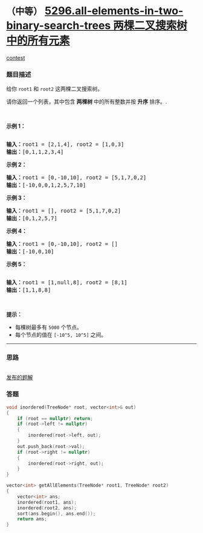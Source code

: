 # `（中等）` [5296.all-elements-in-two-binary-search-trees 两棵二叉搜索树中的所有元素](https://leetcode-cn.com/problems/all-elements-in-two-binary-search-trees/)

[contest](https://leetcode-cn.com/contest/weekly-contest-169/problems/all-elements-in-two-binary-search-trees/)

### 题目描述
<p>给你&nbsp;<code>root1</code> 和 <code>root2</code>&nbsp;这两棵二叉搜索树。</p>

<p>请你返回一个列表，其中包含&nbsp;<strong>两棵树&nbsp;</strong>中的所有整数并按 <strong>升序</strong> 排序。.</p>

<p>&nbsp;</p>

<p><strong>示例 1：</strong></p>

<p><img src="https://assets.leetcode-cn.com/aliyun-lc-upload/uploads/2019/12/29/q2-e1.png" alt=""></p>

<pre><strong>输入：</strong>root1 = [2,1,4], root2 = [1,0,3]
<strong>输出：</strong>[0,1,1,2,3,4]
</pre>

<p><strong>示例 2：</strong></p>

<pre><strong>输入：</strong>root1 = [0,-10,10], root2 = [5,1,7,0,2]
<strong>输出：</strong>[-10,0,0,1,2,5,7,10]
</pre>

<p><strong>示例 3：</strong></p>

<pre><strong>输入：</strong>root1 = [], root2 = [5,1,7,0,2]
<strong>输出：</strong>[0,1,2,5,7]
</pre>

<p><strong>示例 4：</strong></p>

<pre><strong>输入：</strong>root1 = [0,-10,10], root2 = []
<strong>输出：</strong>[-10,0,10]
</pre>

<p><strong>示例 5：</strong></p>

<p><img src="https://assets.leetcode-cn.com/aliyun-lc-upload/uploads/2019/12/29/q2-e5-.png" alt=""></p>

<pre><strong>输入：</strong>root1 = [1,null,8], root2 = [8,1]
<strong>输出：</strong>[1,1,8,8]
</pre>

<p>&nbsp;</p>

<p><strong>提示：</strong></p>

<ul>
	<li>每棵树最多有&nbsp;<code>5000</code>&nbsp;个节点。</li>
	<li>每个节点的值在&nbsp;<code>[-10^5, 10^5]</code>&nbsp;之间。</li>
</ul>


---
### 思路
```
```

[发布的题解](https://leetcode-cn.com/problems/jump-game-iii/solution/5297-by-ikaruga/)

### 答题
``` C++
void inordered(TreeNode* root, vector<int>& out)
{
	if (root == nullptr) return;
	if (root->left != nullptr)
	{
		inordered(root->left, out);
	}
	out.push_back(root->val);
	if (root->right != nullptr)
	{
		inordered(root->right, out);
	}
}

vector<int> getAllElements(TreeNode* root1, TreeNode* root2) 
{
	vector<int> ans;
	inordered(root1, ans);
	inordered(root2, ans);
	sort(ans.begin(), ans.end());
	return ans;
}
```




